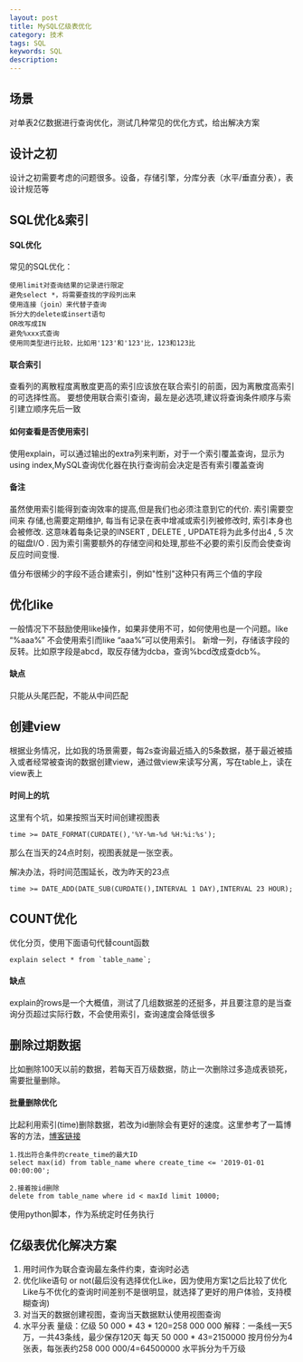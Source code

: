 ```yaml
---
layout: post
title: MySQL亿级表优化
category: 技术
tags: SQL
keywords: SQL
description: 
---
```

## 场景

对单表2亿数据进行查询优化，测试几种常见的优化方式，给出解决方案

## 设计之初
设计之初需要考虑的问题很多。设备，存储引擎，分库分表（水平/垂直分表），表设计规范等


## SQL优化&索引

#### SQL优化

常见的SQL优化：

    使用limit对查询结果的记录进行限定
    避免select *，将需要查找的字段列出来
    使用连接（join）来代替子查询
    拆分大的delete或insert语句
    OR改写成IN
    避免%xxx式查询
    使用同类型进行比较，比如用'123'和'123'比，123和123比

#### 联合索引

查看列的离散程度离散度更高的索引应该放在联合索引的前面，因为离散度高索引的可选择性高。
要想使用联合索引查询，最左是必选项,建议将查询条件顺序与索引建立顺序先后一致

#### 如何查看是否使用索引
使用explain，可以通过输出的extra列来判断，对于一个索引覆盖查询，显示为using index,MySQL查询优化器在执行查询前会决定是否有索引覆盖查询

#### 备注

虽然使用索引能得到查询效率的提高,但是我们也必须注意到它的代价. 索引需要空间来 存储,也需要定期维护, 每当有记录在表中增减或索引列被修改时, 索引本身也会被修改. 这意味着每条记录的INSERT , DELETE , UPDATE将为此多付出4 , 5 次的磁盘I/O . 因为索引需要额外的存储空间和处理,那些不必要的索引反而会使查询反应时间变慢.

值分布很稀少的字段不适合建索引，例如"性别"这种只有两三个值的字段

## 优化like

一般情况下不鼓励使用like操作，如果非使用不可，如何使用也是一个问题。like “%aaa%” 不会使用索引而like “aaa%”可以使用索引。 新增一列，存储该字段的反转。比如原字段是abcd，取反存储为dcba，查询%bcd改成查dcb%。

#### 缺点

只能从头尾匹配，不能从中间匹配

## 创建view

根据业务情况，比如我的场景需要，每2s查询最近插入的5条数据，基于最近被插入或者经常被查询的数据创建view，通过做view来读写分离，写在table上，读在view表上

#### 时间上的坑

这里有个坑，如果按照当天时间创建视图表
    
    time >= DATE_FORMAT(CURDATE(),'%Y-%m-%d %H:%i:%s');

那么在当天的24点时刻，视图表就是一张空表。

解决办法，将时间范围延长，改为昨天的23点

    time >= DATE_ADD(DATE_SUB(CURDATE(),INTERVAL 1 DAY),INTERVAL 23 HOUR);


## COUNT优化
优化分页，使用下面语句代替count函数

    explain select * from `table_name`;
    
    
#### 缺点

explain的rows是一个大概值，测试了几组数据差的还挺多，并且要注意的是当查询分页超过实际行数，不会使用索引，查询速度会降低很多

## 删除过期数据

比如删除100天以前的数据，若每天百万级数据，防止一次删除过多造成表锁死，需要批量删除。

#### 批量删除优化

比起利用索引(time)删除数据，若改为id删除会有更好的速度。这里参考了一篇博客的方法，[博客链接](https://www.cnblogs.com/luckygxf/p/7128788.html)

    1.找出符合条件的create_time的最大ID
    select max(id) from table_name where create_time <= '2019-01-01 00:00:00';
    
    2.接着按id删除
    delete from table_name where id < maxId limit 10000;

使用python脚本，作为系统定时任务执行

## 亿级表优化解决方案

1. 用时间作为联合查询最左条件约束，查询时必选
2. 优化like语句 or not(最后没有选择优化Like，因为使用方案1之后比较了优化Like与不优化的查询时间差别不是很明显，就选择了更好的用户体验，支持模糊查询)
3. 对当天的数据创建视图，查询当天数据默认使用视图查询
4. 水平分表
量级：亿级 50 000 * 43 * 120=258 000 000
解释：一条线一天5万，一共43条线，最少保存120天
每天 50 000 * 43=2150000
按月份分为4张表，每张表约258 000 000/4=64500000  水平拆分为千万级
